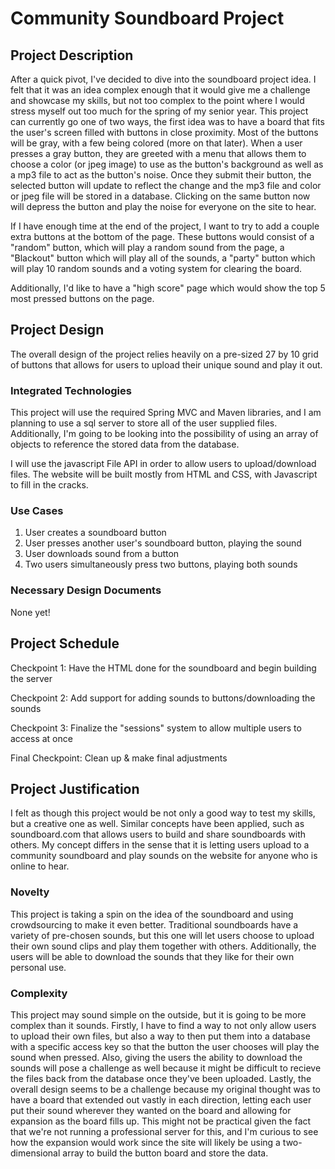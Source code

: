 # Community Soundboard Project

## Project Description
  After a quick pivot, I've decided to dive into the soundboard project idea. I felt that it was an idea complex enough that it would give me a challenge and showcase my skills, but not too complex to the point where I would stress myself out too much for the spring of my senior year. This project can currently go one of two ways, the first idea was to have a board that fits the user's screen filled with buttons in close proximity. Most of the buttons will be gray, with a few being colored (more on that later). When a user presses a gray button, they are greeted with a menu that allows them to choose a color (or jpeg image) to use as the button's background as well as a mp3 file to act as the button's noise. Once they submit their button, the selected button will update to reflect the change and the mp3 file and color or jpeg file will be stored in a database. Clicking on the same button now will depress the button and play the noise for everyone on the site to hear.
  
If I have enough time at the end of the project, I want to try to add a couple extra buttons at the bottom of the page. These buttons would consist of a "random" button, which will play a random sound from the page, a "Blackout" button which will play all of the sounds, a "party" button which will play 10 random sounds and a voting system for clearing the board. 

Additionally, I'd like to have a "high score" page which would show the top 5 most pressed buttons on the page. 

## Project Design

The overall design of the project relies heavily on a pre-sized 27 by 10 grid of buttons that allows for users to upload their unique sound and play it out. 

### Integrated Technologies 

This project will use the required Spring MVC and Maven libraries, and I am planning to use a sql server to store all of the user supplied files. Additionally, I'm going to be looking into the possibility of using an array of objects to reference the stored data from the database.  

I will use the javascript File API in order to allow users to upload/download files. The website will be built mostly from HTML and CSS, with Javascript to fill in the cracks. 

### Use Cases

1. User creates a soundboard button
2. User presses another user's soundboard button, playing the sound
3. User downloads sound from a button
4. Two users simultaneously press two buttons, playing both sounds

### Necessary Design Documents

None yet!

## Project Schedule

Checkpoint 1: Have the HTML done for the soundboard and begin building the server

Checkpoint 2: Add support for adding sounds to buttons/downloading the sounds

Checkpoint 3: Finalize the "sessions" system to allow multiple users to access at once

Final Checkpoint: Clean up & make final adjustments

## Project Justification

I felt as though this project would be not only a good way to test my skills, but a creative one as well. Similar concepts have been applied, such as soundboard.com that allows users to build and share soundboards with others. My concept differs in the sense that it is letting users upload to a community soundboard and play sounds on the website for anyone who is online to hear. 

### Novelty

This project is taking a spin on the idea of the soundboard and using crowdsourcing to make it even better. Traditional soundboards have a variety of pre-chosen sounds, but this one will let users choose to upload their own sound clips and play them together with others. Additionally, the users will be able to download the sounds that they like for their own personal use.

### Complexity

This project may sound simple on the outside, but it is going to be more complex than it sounds. Firstly, I have to find a way to not only allow users to upload their own files, but also a way to then put them into a database with a specific access key so that the button the user chooses will play the sound when pressed. Also, giving the users the ability to download the sounds will pose a challenge as well because it might be difficult to recieve the files back from the database once they've been uploaded. Lastly, the overall design seems to be a challenge because my original thought was to have a board that extended out vastly in each direction, letting each user put their sound wherever they wanted on the board and allowing for expansion as the board fills up. This might not be practical given the fact that we're not running a professional server for this, and I'm curious to see how the expansion would work since the site will likely be using a two-dimensional array to build the button board and store the data. 
